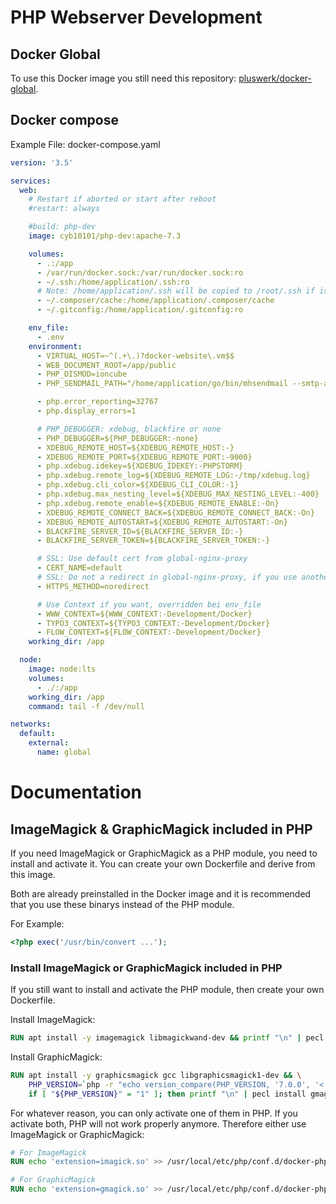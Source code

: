# PHP Webserver Development

## Docker Global

To use this Docker image you still need this repository:
[pluswerk/docker-global](https://github.com/pluswerk/docker-global).

## Docker compose

Example File: docker-compose.yaml

```yaml
version: '3.5'

services:
  web:
    # Restart if aborted or start after reboot
    #restart: always

    #build: php-dev
    image: cyb10101/php-dev:apache-7.3

    volumes:
      - .:/app
      - /var/run/docker.sock:/var/run/docker.sock:ro
      - ~/.ssh:/home/application/.ssh:ro
      # Note: /home/application/.ssh will be copied to /root/.ssh if is empty or not exists
      - ~/.composer/cache:/home/application/.composer/cache
      - ~/.gitconfig:/home/application/.gitconfig:ro

    env_file:
      - .env
    environment:
      - VIRTUAL_HOST=~^(.+\.)?docker-website\.vm$$
      - WEB_DOCUMENT_ROOT=/app/public
      - PHP_DISMOD=ioncube
      - PHP_SENDMAIL_PATH="/home/application/go/bin/mhsendmail --smtp-addr=global-mail:1025"

      - php.error_reporting=32767
      - php.display_errors=1

      # PHP_DEBUGGER: xdebug, blackfire or none
      - PHP_DEBUGGER=${PHP_DEBUGGER:-none}
      - XDEBUG_REMOTE_HOST=${XDEBUG_REMOTE_HOST:-}
      - XDEBUG_REMOTE_PORT=${XDEBUG_REMOTE_PORT:-9000}
      - php.xdebug.idekey=${XDEBUG_IDEKEY:-PHPSTORM}
      - php.xdebug.remote_log=${XDEBUG_REMOTE_LOG:-/tmp/xdebug.log}
      - php.xdebug.cli_color=${XDEBUG_CLI_COLOR:-1}
      - php.xdebug.max_nesting_level=${XDEBUG_MAX_NESTING_LEVEL:-400}
      - php.xdebug.remote_enable=${XDEBUG_REMOTE_ENABLE:-On}
      - XDEBUG_REMOTE_CONNECT_BACK=${XDEBUG_REMOTE_CONNECT_BACK:-On}
      - XDEBUG_REMOTE_AUTOSTART=${XDEBUG_REMOTE_AUTOSTART:-On}
      - BLACKFIRE_SERVER_ID=${BLACKFIRE_SERVER_ID:-}
      - BLACKFIRE_SERVER_TOKEN=${BLACKFIRE_SERVER_TOKEN:-}

      # SSL: Use default cert from global-nginx-proxy
      - CERT_NAME=default
      # SSL: Do not a redirect in global-nginx-proxy, if you use another port than 443
      - HTTPS_METHOD=noredirect

      # Use Context if you want, overridden bei env_file
      - WWW_CONTEXT=${WWW_CONTEXT:-Development/Docker}
      - TYPO3_CONTEXT=${TYPO3_CONTEXT:-Development/Docker}
      - FLOW_CONTEXT=${FLOW_CONTEXT:-Development/Docker}
    working_dir: /app

  node:
    image: node:lts
    volumes:
      - ./:/app
    working_dir: /app
    command: tail -f /dev/null

networks:
  default:
    external:
      name: global
```

# Documentation

## ImageMagick & GraphicMagick included in PHP

If you need ImageMagick or GraphicMagick as a PHP module, you need to install and activate it.
You can create your own Dockerfile and derive from this image.

Both are already preinstalled in the Docker image and it is recommended that you use these binarys instead of the PHP module.

For Example:

```php
<?php exec('/usr/bin/convert ...');
```

### Install ImageMagick or GraphicMagick included in PHP

If you still want to install and activate the PHP module, then create your own Dockerfile.

Install ImageMagick:

```dockerfile
RUN apt install -y imagemagick libmagickwand-dev && printf "\n" | pecl install imagick
```

Install GraphicMagick:

```dockerfile
RUN apt install -y graphicsmagick gcc libgraphicsmagick1-dev && \
    PHP_VERSION=`php -r "echo version_compare(PHP_VERSION, '7.0.0', '<');";` && \
    if [ "${PHP_VERSION}" = "1" ]; then printf "\n" | pecl install gmagick-1.1.7RC3; else printf "\n" | pecl install gmagick-2.0.5RC1; fi;
```

For whatever reason, you can only activate one of them in PHP. If you activate both, PHP will not work properly anymore.
Therefore either use ImageMagick or GraphicMagick:

```dockerfile
# For ImageMagick
RUN echo 'extension=imagick.so' >> /usr/local/etc/php/conf.d/docker-php-ext-magick.ini;

# For GraphicMagick
RUN echo 'extension=gmagick.so' >> /usr/local/etc/php/conf.d/docker-php-ext-magick.ini;
```
